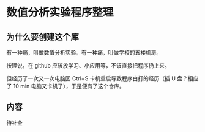 # 数值分析实验程序整理
## 为什么要创建这个库
有一种痛，叫做数值分析实验。有一种痛，叫做学校的五楼机房。

按理说，在 github 应该放学习、小应用等，不该直接把程序扔上来。

但经历了一次又一次电脑因 Ctrl+S 卡机重启导致程序白打的经历（插 U 盘？相应了 10 min 电脑又卡机了），于是便有了这个仓库。

## 内容
待补全
